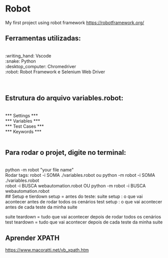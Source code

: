 # Robot
My first project using robot framework https://robotframework.org/

## Ferramentas utilizadas:
<br>
:writing_hand: Vscode <br>
:snake: Python <br>
:desktop_computer: Chromedriver <br>
:robot: Robot Framework e Selenium Web Driver <br>
<br>
<br>

## Estrutura do arquivo variables.robot: 
<br>
*** Settings ***
<br>
*** Variables ***
<br>
*** Test Cases ***
<br>
*** Keywords ***
<br>
<br>

## Para rodar o projet, digite no terminal:
<br>
 python -m robot "your file name"
 <br>
 Rodar tags:  robot -i SOMA ./variables.robot ou python -m robot -i SOMA ./variables.robot
 <br>
 robot -i BUSCA webautomation.robot OU python -m robot -i BUSCA webautomation.robot
<br>
 ## Setup e tierdown
 setup = antes do teste: 
 suite setup : o que vai acontecer antes de rodar todos os cenários 
 test setup : o que vai acontecer antes de cada teste da minha suite

 suite teardown = tudo que vai acontecer depois de rodar todos os cenários 
 test teardown = tudo que vai acontecer depois de cada teste da minha suite


 ## Aprender XPATH 
 https://www.macoratti.net/vb_xpath.htm
 
